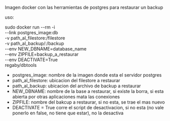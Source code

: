Imagen docker con las herramientas de postgres para restaurar un backup

uso:

sudo docker run --rm -i \
    --link postgres_image:db \
    -v path_al_filestore:/filestore \
    -v path_al_backup/:/backup \
    --env NEW_DBNAME=database_name \
    --env ZIPFILE=backup_a_restaurar \
    --env DEACTIVATE=True \
    regaby/dbtools

- postgres_image: nombre de la imagen donde esta el servidor postgres
- path_al_filestore: ubicacion del filestore a restaurar
- path_al_backup: ubicacion del archivo de backup a restaurar
- NEW_DBNAME: nombre de la base a restaurar, si existe la borra, si esta abierta por otras aplicaciones mata las conexiones
- ZIPFILE: nombre del bakcup a restaurar, si no esta, se trae el mas nuevo
- DEACTIVATE = True corre el script de desactivacion, si no esta (no vale ponerlo en false, no tiene que estar), no la desactiva
